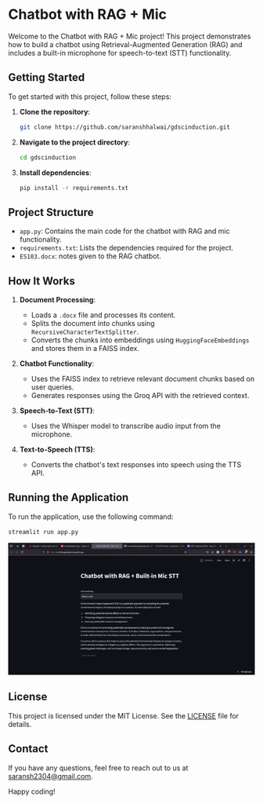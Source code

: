 # Chatbot with RAG + Mic

Welcome to the Chatbot with RAG + Mic project! This project demonstrates how to build a chatbot using Retrieval-Augmented Generation (RAG) and includes a built-in microphone for speech-to-text (STT) functionality.

## Getting Started

To get started with this project, follow these steps:

1. **Clone the repository**:
    ```bash
    git clone https://github.com/saranshhalwai/gdscinduction.git
    ```
2. **Navigate to the project directory**:
    ```bash
    cd gdscinduction
    ```
3. **Install dependencies**:
    ```bash
    pip install -r requirements.txt
    ```

## Project Structure

- `app.py`: Contains the main code for the chatbot with RAG and mic functionality.
- `requirements.txt`: Lists the dependencies required for the project.
- `ES103.docx`: notes given to the RAG chatbot.

## How It Works

1. **Document Processing**:
    - Loads a `.docx` file and processes its content.
    - Splits the document into chunks using `RecursiveCharacterTextSplitter`.
    - Converts the chunks into embeddings using `HuggingFaceEmbeddings` and stores them in a FAISS index.

2. **Chatbot Functionality**:
    - Uses the FAISS index to retrieve relevant document chunks based on user queries.
    - Generates responses using the Groq API with the retrieved context.

3. **Speech-to-Text (STT)**:
    - Uses the Whisper model to transcribe audio input from the microphone.

4. **Text-to-Speech (TTS)**:
    - Converts the chatbot's text responses into speech using the TTS API.

## Running the Application

To run the application, use the following command:
```bash
streamlit run app.py
```
![App Screenshot](images/scnshot1.png)
## License

This project is licensed under the MIT License. See the [LICENSE](LICENSE.md) file for details.

## Contact

If you have any questions, feel free to reach out to us at [saransh2304@gmail.com](mailto:saransh2304@gmail.com).

Happy coding!
